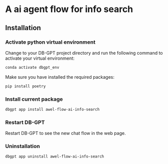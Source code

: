 # A ai agent flow for info search

## Installation

### Activate python virtual environment

Change to your DB-GPT project directory and run the following command to activate your virtual environment:
```bash
conda activate dbgpt_env
```

Make sure you have installed the required packages:
```bash
pip install poetry
```

### Install current package

```bash
dbgpt app install awel-flow-ai-info-search
```

### Restart DB-GPT

Restart DB-GPT to see the new chat flow in the web page.

### Uninstallation

```bash
dbgpt app uninstall awel-flow-ai-info-search
```